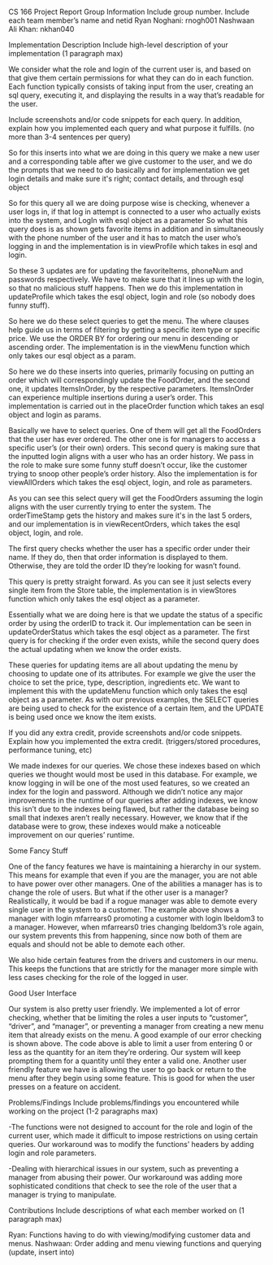 CS 166 Project Report
Group Information
Include group number.
Include each team member’s name and netid
Ryan Noghani: rnogh001
Nashwaan Ali Khan: nkhan040


Implementation Description
Include high-level description of your implementation (1 paragraph max)

We consider what the role and login of the current user is, and based on that give them certain permissions for what they can do in each function. Each function typically consists of taking input from the user, creating an sql query, executing it, and displaying the results in a way that’s readable for the user.

Include screenshots and/or code snippets for each query. In addition, explain how you implemented each query and what purpose it fulfills. (no more than 3-4 sentences per query)

So for this inserts into what we are doing in this query we make a new user and a corresponding table after we give customer to the user, and we do the prompts that we need to do basically and for implementation we get login details and make sure it's right; contact details, and through esql object

So for this query all we are doing purpose wise is checking, whenever a user logs in, if that log in attempt is connected to a user who actually exists into the system, and LogIn with esql object as a parameter
So what this query does is as shown gets favorite items in addition and in simultaneously with the phone number of the user and it has to match the user who’s logging in and the implementation is in viewProfile which takes in esql and login.

So these 3 updates are for updating the favoriteItems, phoneNum and passwords respectively. We have to make sure that it lines up with the login, so that no malicious stuff happens. Then we do this implementation in updateProfile which takes the esql object, login and role (so nobody does funny stuff).

So here we do these select queries to get the menu. The where clauses help guide us in terms of filtering by getting a specific item type or specific price. We use the ORDER BY for ordering our menu in descending or ascending order. The implementation is in the viewMenu function which only takes our esql object as a param.

So here we do these inserts into queries, primarily focusing on putting an order which will correspondingly update the FoodOrder, and the second one, it updates ItemsInOrder, by the respective parameters. ItemsInOrder can experience multiple insertions during a user’s order. This implementation is carried out in the placeOrder function which takes an esql object and login as params.

Basically we have to select queries. One of them will get all the FoodOrders that the user has ever ordered. The other one is for managers to access a specific user’s (or their own) orders. This second query is making sure that the inputted login aligns with a user who has an order history. We pass in the role to make sure some funny stuff doesn’t occur, like the customer trying to snoop other people’s order history. Also the implementation is for viewAllOrders which takes the esql object, login, and role as parameters.

As you can see this select query will get the FoodOrders assuming the login aligns with the user currently trying to enter the system. The orderTimeStamp gets the history and makes sure it's in the last 5 orders, and our implementation is in viewRecentOrders, which takes the esql object, login, and role.

The first query checks whether the user has a specific order under their name. If they do, then that order information is displayed to them. Otherwise, they are told the order ID they’re looking for wasn’t found.


This query is pretty straight forward. As you can see it just selects every single item from the Store table, the implementation is in viewStores function which only takes the esql object as a parameter.

Essentially what we are doing here is that we update the status of a specific order by using the orderID to track it. Our implementation can be seen in updateOrderStatus which takes the esql object as a parameter. The first query is for checking if the order even exists, while the second query does the actual updating when we know the order exists.

These queries for updating items are all about updating the menu by choosing to update one of its attributes. For example we give the user the choice to set the price, type, description, ingredients etc. We want to implement this with the updateMenu function which only takes the esql object as a parameter. As with our previous examples, the SELECT queries are being used to check for the existence of a certain Item, and the UPDATE is being used once we know the item exists.









If you did any extra credit, provide screenshots and/or code snippets. Explain how you implemented the extra credit. (triggers/stored procedures, performance tuning, etc)



	

We made indexes for our queries. We chose these indexes based on which queries we thought would most be used in this database. For example, we know logging in will be one of the most used features, so we created an index for the login and password. Although we didn’t notice any major improvements in the runtime of our queries after adding indexes, we know this isn’t due to the indexes being flawed, but rather the database being so small that indexes aren’t really necessary. However, we know that if the database were to grow, these indexes would make a noticeable improvement on our queries’ runtime.





Some Fancy Stuff

One of the fancy features we have is maintaining a hierarchy in our system. This means for example that even if you are the manager, you are not able to have power over other managers. One of the abilities a manager has is to change the role of users. But what if the other user is a manager? Realistically, it would be bad if a rogue manager was able to demote every single user in the system to a customer. The example above shows a manager with login mfarrears0 promoting a customer with login lbeldom3 to a manager. However, when mfarrears0 tries changing lbeldom3’s role again, our system prevents this from happening, since now both of them are equals and should not be able to demote each other.

We also hide certain features from the drivers and customers in our menu. This keeps the functions that are strictly for the manager more simple with less cases checking for the role of the logged in user.



Good User Interface

Our system is also pretty user friendly. We implemented a lot of error checking, whether that be limiting the roles a user inputs to “customer”, “driver”, and “manager”, or preventing a manager from creating a new menu item that already exists on the menu. A good example of our error checking is shown above. The code above is able to limit a user from entering 0 or less as the quantity for an item they’re ordering. Our system will keep prompting them for a quantity until they enter a valid one. Another user friendly feature we have is allowing the user to go back or return to the menu after they begin using some feature. This is good for when the user presses on a feature on accident.


Problems/Findings
Include problems/findings you encountered while working on the project (1-2 paragraphs max)

-The functions were not designed to account for the role and login of the current user, which made it difficult to impose restrictions on using certain queries. Our workaround was to modify the functions’ headers by adding login and role parameters.

-Dealing with hierarchical issues in our system, such as preventing a manager from abusing their power. Our workaround was adding more sophisticated conditions that check to see the role of the user that a manager is trying to manipulate.

Contributions
Include descriptions of what each member worked on (1 paragraph max)

Ryan: Functions having to do with viewing/modifying customer data and menus.
Nashwaan: Order adding and menu viewing functions and querying (update, insert into)
